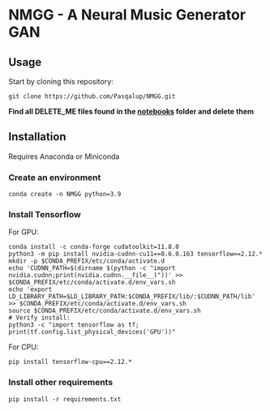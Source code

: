 # NMGG - A Neural Music Generator GAN

## Usage

Start by cloning this repository:
```
git clone https://github.com/Pasqalup/NMGG.git
```
**Find all DELETE_ME files found in the [notebooks](notebooks/) folder and delete them**

## Installation
Requires Anaconda or Miniconda<br />

### Create an environment
```
conda create -n NMGG python=3.9
```
### Install Tensorflow
For GPU:
```
conda install -c conda-forge cudatoolkit=11.8.0
python3 -m pip install nvidia-cudnn-cu11==8.6.0.163 tensorflow==2.12.*
mkdir -p $CONDA_PREFIX/etc/conda/activate.d
echo 'CUDNN_PATH=$(dirname $(python -c "import nvidia.cudnn;print(nvidia.cudnn.__file__)"))' >> $CONDA_PREFIX/etc/conda/activate.d/env_vars.sh
echo 'export LD_LIBRARY_PATH=$LD_LIBRARY_PATH:$CONDA_PREFIX/lib/:$CUDNN_PATH/lib' >> $CONDA_PREFIX/etc/conda/activate.d/env_vars.sh
source $CONDA_PREFIX/etc/conda/activate.d/env_vars.sh
# Verify install:
python3 -c "import tensorflow as tf; print(tf.config.list_physical_devices('GPU'))"
```
For CPU:
```
pip install tensorflow-cpu==2.12.*
```
### Install other requirements
```
pip install -r requirements.txt
```
